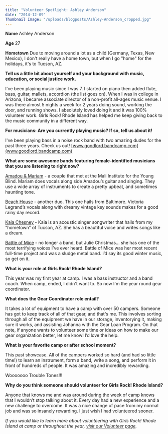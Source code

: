 ```yaml
---
title: "Volunteer Spotlight: Ashley Anderson"
date: "2014-12-09"
Thumbnail Image: "/uploads/blogposts/Ashley-Anderson_cropped.jpg"
---
```


**Name** Ashley Anderson

**Age** 27

**Hometown** Due to moving around a lot as a child (Germany, Texas, New Mexico), I don't really have a home town, but when I go "home" for the holidays, it's to Tucson, AZ.

**Tell us a little bit about yourself and your background with music, education, or social justice work.**

I've been playing music since I was 7. I started on piano then added flute, bass, guitar, mallets, accordion (the list goes on). When I was in college in Arizona, I became associate director of a non-profit all-ages music venue. I was there almost 5 nights a week for 2 years doing sound, working the door, and running shows. I absolutely loved doing it and it was 100% volunteer work. Girls Rock! Rhode Island has helped me keep giving back to the music community in a different way.

**For musicians: Are you currently playing music? If so, tell us about it!**

I've been playing bass in a noise rock band with two amazing dudes for the past three years. Check us out! [www.goodlord.bandcamp.com](www.goodlord.bandcamp.com)

**What are some awesome bands featuring female-identified musicians that you are listening to right now?** 

[Amadou & Mariam](http://www.amadou-mariam.com) - a couple that met at the Mali Institute for the Young Blind. Mariam does vocals along side Amadou’s guitar and singing. They use a wide array of instruments to create a pretty upbeat, and sometimes haunting tone.

[Beach House](http://www.beachhousebaltimore.com) - another duo. This one hails from Baltimore. Victoria Legrand’s vocals along with dreamy vintage key sounds makes for a good rainy day record.

[Kaia Chesney](http://kaiachesney.com) - Kaia is an acoustic singer songwriter that hails from my “hometown” of Tucson, AZ. She has a beautiful voice and writes songs like a dream.

[Battle of Mice](https://www.youtube.com/watch?v=DDYfX5D_O_w) - no longer a band, but Julie Christmas… she has one of the most terrifying voices I’ve ever heard. Battle of Mice was her most recent full-time project and was a sludge metal band. I’d say its good winter music, so get on it.

**What is your role at Girls Rock! Rhode Island?**

This year was my first year at camp. I was a bass instructor and a band coach. When camp, ended, I didn't want to. So now I'm the year round gear coordinator.

**What does the Gear Coordinator role entail?**

It takes a lot of equipment to have a camp with over 50 campers. Someone has got to keep track of all of that gear, and that's me. This involves sorting through all of the equipment we have in our storage, inventorying it, making sure it works, and assisting Johanna with the Gear Loan Program. On that note, if anyone wants to volunteer some time or ideas on how to make our gear organization better, let me know! I’d love the help.

**What is your favorite camp or after school moment?**

This past showcase. All of the campers worked so hard (and had so little time!) to learn an instrument, form a band, write a song, and perform it in front of hundreds of people. It was amazing and incredibly rewarding.

Wooooooo Trouble Tones!!!

**Why do you think someone should volunteer for Girls Rock! Rhode Island?**

Anyone that knows me and was around during the week of camp knows that I wouldn’t stop talking about it. Every day had a new experience and a new challenge to overcome. It was a nice change of pace from my normal job and was so insanely rewarding. I just wish I had volunteered sooner.

_If you would like to learn more about volunteering with Girls Rock! Rhode Island at camp or throughout the year, [visit our Volunteer page](http://girlsrockri.org/volunteer/)._
